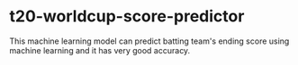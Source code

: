 # t20-worldcup-score-predictor
This machine learning model can predict batting team's ending score using machine learning and it has very good accuracy.
